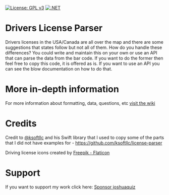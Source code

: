 [![License: GPL v3](https://img.shields.io/badge/License-GPLv3-blue.svg)](https://github.com/joshuaquiz/DriversLicenseParser/blob/main/LICENSE)
[![.NET](https://github.com/joshuaquiz/DriversLicenseParser/actions/workflows/dotnet.yml/badge.svg?branch=main)](https://github.com/joshuaquiz/DriversLicenseParser/actions/workflows/dotnet.yml)

# Drivers License Parser

Drivers licenses in the USA/Canada are all over the map and there are some suggestions that states follow but not all of them. How do you handle these differences? You could write and maintain this on your own or use an API that can parse the data from the bar code. If you want to do the former then feel free to copy this code, it is offered as is. If you want to use an API you can see the blow documentation on how to do that.

# More in-depth information

For more information about formatting, data, questions, etc [visit the wiki](https://github.com/joshuaquiz/DriversLicenseParser/wiki)

# Credits

Credit to [@ksoftllc](https://github.com/ksoftllc) and his Swift library that I used to copy some of the parts that I did not have examples for - https://github.com/ksoftllc/license-parser

Driving license icons created by [Freepik - Flaticon](https://www.flaticon.com/free-icons/driving-license)

# Support
If you want to support my work click here: [Sponsor joshuaquiz](https://github.com/sponsors/joshuaquiz)
